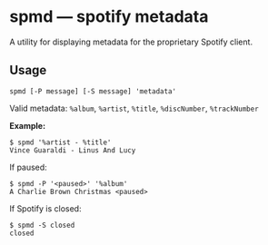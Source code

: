 # spmd — spotify metadata

A utility for displaying metadata for the proprietary Spotify client.

## Usage

`spmd [-P message] [-S message] 'metadata'`

Valid metadata: `%album`, `%artist`, `%title`, `%discNumber`, `%trackNumber`

**Example:**

```
$ spmd '%artist - %title'
Vince Guaraldi - Linus And Lucy
```

If paused:

```
$ spmd -P '<paused>' '%album'
A Charlie Brown Christmas <paused>
```

If Spotify is closed:

```
$ spmd -S closed
closed
```